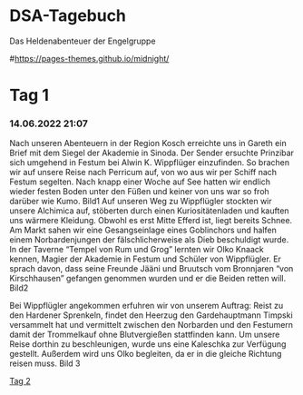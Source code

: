 # DSA-Tagebuch
Das Heldenabenteuer der Engelgruppe

#https://pages-themes.github.io/midnight/

# Tag 1 
### 14.06.2022 21:07

Nach unseren Abenteuern in der Region Kosch erreichte uns in Gareth ein Brief mit dem Siegel der Akademie in Sinoda. Der Sender ersuchte Prinzibar sich umgehend in Festum bei Alwin K. Wippflüger einzufinden. So brachen wir auf unsere Reise nach Perricum auf, von wo aus wir per Schiff nach Festum segelten. Nach knapp einer Woche auf See hatten wir endlich wieder festen Boden unter den Füßen und keiner von uns war so froh darüber wie Kumo.
Bild1 
Auf unseren Weg zu Wippflügler stockten wir unsere Alchimica auf, stöberten durch einen Kuriositätenladen und kauften uns wärmere Kleidung. Obwohl es erst Mitte Efferd ist, liegt bereits Schnee. Am Markt sahen wir eine Gesangseinlage eines Goblinchors und halfen einem Norbardenjungen der fälschlicherweise als Dieb beschuldigt wurde. In der Taverne “Tempel von Rum und Grog” lernten wir Olko Knaack kennen, Magier der Akademie in Festum und Schüler von Wippflügler. Er sprach davon, dass seine Freunde Jääni und Bruutsch vom Bronnjaren “von Kirschhausen” gefangen genommen wurden und er die Beiden retten will.
Bild2
 
Bei Wippflügler angekommen erfuhren wir von unserem Auftrag: Reist zu den Hardener Sprenkeln, findet den Heerzug den Gardehauptmann Timpski versammelt hat und vermittelt zwischen den Norbarden und den Festumern damit der Trommelkauf ohne Blutvergießen stattfinden kann. Um unsere Reise dorthin zu beschleunigen, wurde uns eine Kaleschka zur Verfügung gestellt. Außerdem wird uns Olko begleiten, da er in die gleiche Richtung reisen muss.
Bild 3

[Tag 2](day2.md)<br>
